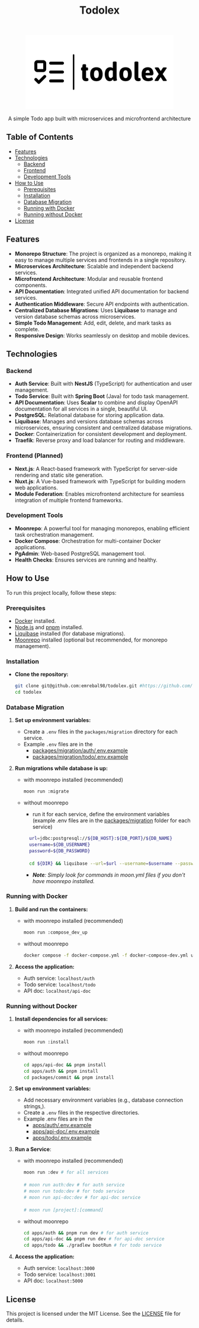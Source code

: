 <h1 align="center">Todolex</h1> <br>
<p align="center">  
  <img alt="Todolex" title="Todolex" src=".github/assets/logo.png" width="400" >
</p>

<p align="center">
  A simple Todo app built with microservices and microfrontend architecture
</p>

## Table of Contents

- [Features](#features)
- [Technologies](#technologies)
  - [Backend](#backend)
  - [Frontend](#frontend-planned)
  - [Development Tools](#development-tools)
- [How to Use](#how-to-use)
  - [Prerequisites](#prerequisites)
  - [Installation](#installation)
  - [Database Migration](#database-migration)
  - [Running with Docker](#running-with-docker)
  - [Running without Docker](#running-without-docker)
- [License](#license)

## Features

- **Monorepo Structure**: The project is organized as a monorepo, making it easy to manage multiple services and frontends in a single repository.
- **Microservices Architecture**: Scalable and independent backend services.
- **Microfrontend Architecture**: Modular and reusable frontend components.
- **API Documentation**: Integrated unified API documentation for backend services.
- **Authentication Middleware**: Secure API endpoints with authentication.
- **Centralized Database Migrations**: Uses **Liquibase** to manage and version database schemas across microservices.
- **Simple Todo Management**: Add, edit, delete, and mark tasks as complete.
- **Responsive Design**: Works seamlessly on desktop and mobile devices.

## Technologies

### Backend

- **Auth Service**: Built with **NestJS** (TypeScript) for authentication and user management.
- **Todo Service**: Built with **Spring Boot** (Java) for todo task management.
- **API Documentation**: Uses **Scalar** to combine and display OpenAPI documentation for all services in a single, beautiful UI.
- **PostgreSQL**: Relational database for storing application data.
- **Liquibase**: Manages and versions database schemas across microservices, ensuring consistent and centralized database migrations.
- **Docker**: Containerization for consistent development and deployment.
- **Traefik**: Reverse proxy and load balancer for routing and middleware.

### Frontend (Planned)

- **Next.js**: A React-based framework with TypeScript for server-side rendering and static site generation.
- **Nuxt.js**: A Vue-based framework with TypeScript for building modern web applications.
- **Module Federation**: Enables microfrontend architecture for seamless integration of multiple frontend frameworks.

### Development Tools

- **Moonrepo**: A powerful tool for managing monorepos, enabling efficient task orchestration management.
- **Docker Compose**: Orchestration for multi-container Docker applications.
- **PgAdmin**: Web-based PostgreSQL management tool.
- **Health Checks**: Ensures services are running and healthy.

## How to Use

To run this project locally, follow these steps:

### Prerequisites

- [Docker](https://www.docker.com/) installed.
- [Node.js](https://nodejs.org) and [pnpm](https://pnpm.io/installation) installed.
- [Liquibase](https://www.liquibase.org/download) installed (for database migrations).
- [Moonrepo](https://moonrepo.dev/docs/install) installed (optional but recommended, for monorepo management).

### Installation

- **Clone the repository:**
  ```bash
  git clone git@github.com:emrebal98/todolex.git #https://github.com/emrebal98/todolex.git
  cd todolex
  ```

### Database Migration

1. **Set up environment variables:**

   - Create a `.env` files in the `packages/migration` directory for each service.
   - Example `.env` files are in the
     - [packages/migration/auth/.env.example](packages/migration/auth/.env.example)
     - [packages/migration/todo/.env.example](packages/migration/todo/.env.example)

2. **Run migrations while database is up:**

   - with moonrepo installed (recommended)

     ```bash
     moon run :migrate
     ```

   - without moonrepo

     - run it for each service, define the environment variables (example .env files are in the [packages/migration](packages/migration) folder for each service)

     ```bash
       url=jdbc:postgresql://${DB_HOST}:${DB_PORT}/${DB_NAME}
       username=${DB_USERNAME}
       password=${DB_PASSWORD}

       cd ${DIR} && liquibase --url=$url --username=$username --password=$password update
     ```

     - _**Note**: Simply look for commands in moon.yml files if you don't have moonrepo installed._

### Running with Docker

1. **Build and run the containers:**

   - with moonrepo installed (recommended)

     ```bash
     moon run :compose_dev_up
     ```

   - without moonrepo

     ```bash
     docker compose -f docker-compose.yml -f docker-compose-dev.yml up --build -d
     ```

2. **Access the application:**
   - Auth service: `localhost/auth`
   - Todo service: `localhost/todo`
   - API doc: `localhost/api-doc`

### Running without Docker

1. **Install dependencies for all services:**

   - with moonrepo installed (recommended)

     ```bash
     moon run :install
     ```

   - without moonrepo

     ```bash
     cd apps/api-doc && pnpm install
     cd apps/auth && pnpm install
     cd packages/commit && pnpm install
     ```

2. **Set up environment variables:**

   - Add necessary environment variables (e.g., database connection strings,).
   - Create a `.env` files in the respective directories.
   - Example .env files are in the
     - [apps/auth/.env.example](apps/auth/.env.example)
     - [apps/api-doc/.env.example](apps/api-doc/.env.example)
     - [apps/todo/.env.example](apps/todo/.env.example)

3. **Run a Service**:

   - with moonrepo installed (recommended)

     ```bash
     moon run :dev # for all services

     # moon run auth:dev # for auth service
     # moon run todo:dev # for todo service
     # moon run api-doc:dev # for api-doc service

     # moon run [project]:[command]
     ```

   - without moonrepo

     ```bash
     cd apps/auth && pnpm run dev # for auth service
     cd apps/api-doc && pnpm run dev # for api-doc service
     cd apps/todo && ./gradlew bootRun # for todo service
     ```

4. **Access the application:**
   - Auth service: `localhost:3000`
   - Todo service: `localhost:3001`
   - API doc: `localhost:5000`

## License

This project is licensed under the MIT License. See the [LICENSE](LICENSE) file for details.
